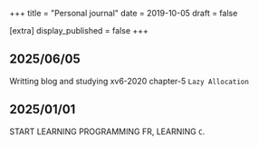 +++
title = "Personal journal"
date = 2019-10-05
draft = false

[extra]
display_published = false
+++

## 2025/06/05
Writting blog and studying xv6-2020 chapter-5 `Lazy Allocation`

## 2025/01/01
START LEARNING PROGRAMMING FR, LEARNING `C`.
